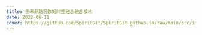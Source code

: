 ```yaml
---
title: 多来源路况数据时空融合融合技术
date: 2022-06-11
cover: https://github.com/SpiritGit/SpiritGit.github.io/raw/main/src/images/covers/road_condition.webp
---
```


